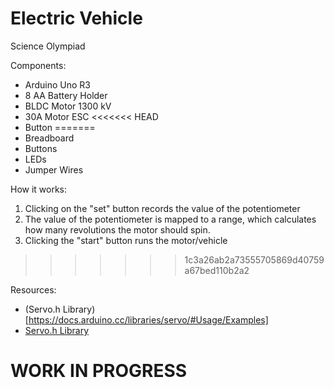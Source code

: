 # Electric Vehicle

Science Olympiad

Components:
* Arduino Uno R3
* 8 AA Battery Holder
* BLDC Motor 1300 kV
* 30A Motor ESC
<<<<<<< HEAD
* Button
=======
* Breadboard
* Buttons
* LEDs
* Jumper Wires

How it works:
1. Clicking on the "set" button records the value of the potentiometer
2. The value of the potentiometer is mapped to a range, which calculates how many revolutions the motor should spin.
3. Clicking the "start" button runs the motor/vehicle
>>>>>>> 1c3a26ab2a73555705869d40759a67bed110b2a2

Resources: 
* (Servo.h Library)[https://docs.arduino.cc/libraries/servo/#Usage/Examples]
* [Servo.h Library](https://docs.arduino.cc/libraries/servo/#Usage/Examples)

# WORK IN PROGRESS
